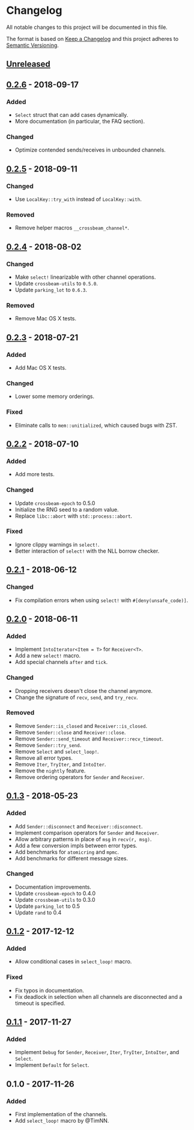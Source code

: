 # Changelog
All notable changes to this project will be documented in this file.

The format is based on [Keep a Changelog](http://keepachangelog.com/en/1.0.0/)
and this project adheres to [Semantic Versioning](http://semver.org/spec/v2.0.0.html).

## [Unreleased]

## [0.2.6] - 2018-09-17
### Added
- `Select` struct that can add cases dynamically.
- More documentation (in particular, the FAQ section).

### Changed
- Optimize contended sends/receives in unbounded channels.

## [0.2.5] - 2018-09-11
### Changed
- Use `LocalKey::try_with` instead of `LocalKey::with`.

### Removed
- Remove helper macros `__crossbeam_channel*`.

## [0.2.4] - 2018-08-02
### Changed
- Make `select!` linearizable with other channel operations.
- Update `crossbeam-utils` to `0.5.0`.
- Update `parking_lot` to `0.6.3`.

### Removed
- Remove Mac OS X tests.

## [0.2.3] - 2018-07-21
### Added
- Add Mac OS X tests.

### Changed
- Lower some memory orderings.

### Fixed
- Eliminate calls to `mem::unitialized`, which caused bugs with ZST.

## [0.2.2] - 2018-07-10
### Added
- Add more tests.

### Changed
- Update `crossbeam-epoch` to 0.5.0
- Initialize the RNG seed to a random value.
- Replace `libc::abort` with `std::process::abort`.

### Fixed
- Ignore clippy warnings in `select!`.
- Better interaction of `select!` with the NLL borrow checker.

## [0.2.1] - 2018-06-12
### Changed
- Fix compilation errors when using `select!` with `#[deny(unsafe_code)]`.

## [0.2.0] - 2018-06-11
### Added
- Implement `IntoIterator<Item = T>` for `Receiver<T>`.
- Add a new `select!` macro.
- Add special channels `after` and `tick`.

### Changed
- Dropping receivers doesn't close the channel anymore.
- Change the signature of `recv`, `send`, and `try_recv`.

### Removed
- Remove `Sender::is_closed` and `Receiver::is_closed`.
- Remove `Sender::close` and `Receiver::close`.
- Remove `Sender::send_timeout` and `Receiver::recv_timeout`.
- Remove `Sender::try_send`.
- Remove `Select` and `select_loop!`.
- Remove all error types.
- Remove `Iter`, `TryIter`, and `IntoIter`.
- Remove the `nightly` feature.
- Remove ordering operators for `Sender` and `Receiver`.

## [0.1.3] - 2018-05-23
### Added
- Add `Sender::disconnect` and `Receiver::disconnect`.
- Implement comparison operators for `Sender` and `Receiver`.
- Allow arbitrary patterns in place of `msg` in `recv(r, msg)`.
- Add a few conversion impls between error types.
- Add benchmarks for `atomicring` and `mpmc`.
- Add benchmarks for different message sizes.

### Changed
- Documentation improvements.
- Update `crossbeam-epoch` to 0.4.0
- Update `crossbeam-utils` to 0.3.0
- Update `parking_lot` to 0.5
- Update `rand` to 0.4

## [0.1.2] - 2017-12-12
### Added
- Allow conditional cases in `select_loop!` macro.

### Fixed
- Fix typos in documentation.
- Fix deadlock in selection when all channels are disconnected and a timeout is specified.

## [0.1.1] - 2017-11-27
### Added
- Implement `Debug` for `Sender`, `Receiver`, `Iter`, `TryIter`, `IntoIter`, and `Select`.
- Implement `Default` for `Select`.

## 0.1.0 - 2017-11-26
### Added
- First implementation of the channels.
- Add `select_loop!` macro by @TimNN.

[Unreleased]: https://github.com/crossbeam-rs/crossbeam-channel/compare/v0.2.6...HEAD
[0.2.6]: https://github.com/crossbeam-rs/crossbeam-channel/compare/v0.2.5...v0.2.6
[0.2.5]: https://github.com/crossbeam-rs/crossbeam-channel/compare/v0.2.4...v0.2.5
[0.2.4]: https://github.com/crossbeam-rs/crossbeam-channel/compare/v0.2.3...v0.2.4
[0.2.3]: https://github.com/crossbeam-rs/crossbeam-channel/compare/v0.2.2...v0.2.3
[0.2.2]: https://github.com/crossbeam-rs/crossbeam-channel/compare/v0.2.1...v0.2.2
[0.2.1]: https://github.com/crossbeam-rs/crossbeam-channel/compare/v0.2.0...v0.2.1
[0.2.0]: https://github.com/crossbeam-rs/crossbeam-channel/compare/v0.1.3...v0.2.0
[0.1.3]: https://github.com/crossbeam-rs/crossbeam-channel/compare/v0.1.2...v0.1.3
[0.1.2]: https://github.com/crossbeam-rs/crossbeam-channel/compare/v0.1.1...v0.1.2
[0.1.1]: https://github.com/crossbeam-rs/crossbeam-channel/compare/v0.1.0...v0.1.1
